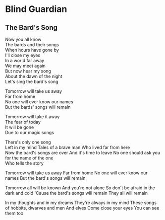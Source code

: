 # Blind Guardian 

## The Bard's Song  

Now you all know  
The bards and their songs  
When hours have gone by  
I'll close my eyes  
In a world far away  
We may meet again  
But now hear my song  
About the dawn of the night  
Let's sing the bard's song  

Tomorrow will take us away  
Far from home  
No one will ever know our names  
But the bards' songs will remain  

Tomorrow will take it away  
The fear of today  
It will be gone  
Due to our magic songs  

There's only one song  
Left in my mind 
Tales of a brave man 
Who lived far from here  
Now the bard's songs are over 
And it's time to leave 
No one should ask you for the name of the one  
Who tells the story 

Tomorrow will take us away 
Far from home 
No one will ever know our names 
But the bard's songs will remain 

Tomorrow all will be known 
And you're not alone 
So don't be afraid in the dark and cold 
'Cause the bard's songs will remain 
They all will remain 

In my thoughts and in my dreams 
They're always in my mind 
These songs of hobbits, dwarves and men 
And elves 
Come close your eyes 
You can see them too